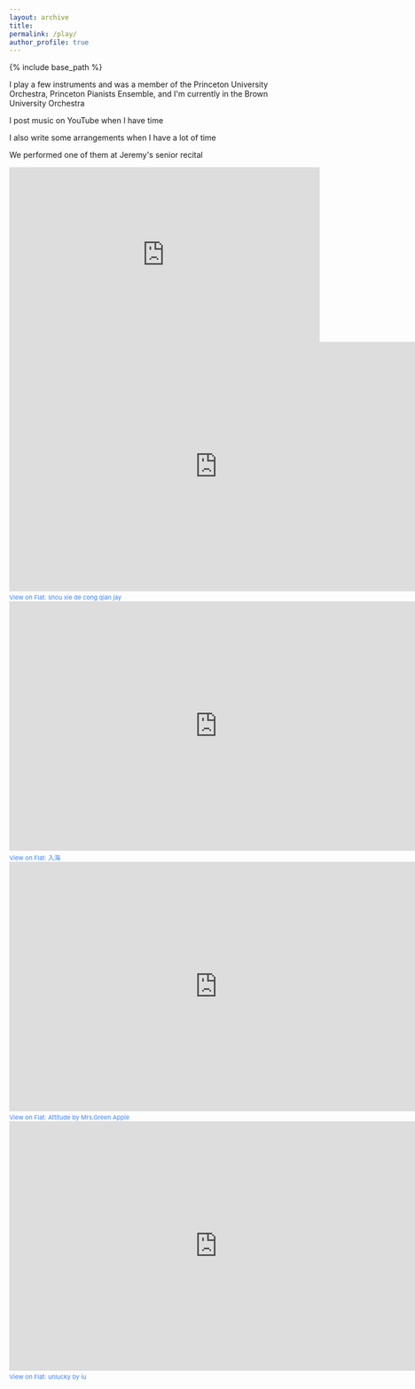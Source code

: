 ```yaml
---
layout: archive
title:
permalink: /play/
author_profile: true
---
```


{% include base_path %}

I play a few instruments and was a member of the Princeton University Orchestra, Princeton Pianists Ensemble, and I'm currently in the Brown University Orchestra 

I post music on YouTube when I have time

I also write some arrangements when I have a lot of time 

We performed one of them at Jeremy's senior recital
<iframe width="560" height="315" src="https://www.youtube.com/embed/b2MyCJyoJS4?si=Ewo4GQufZDwGMZAR&amp;start=3410" title="YouTube video player" frameborder="0" allow="accelerometer; autoplay; clipboard-write; encrypted-media; gyroscope; picture-in-picture; web-share" allowfullscreen></iframe>

<iframe src="https://flat.io/embed/639cb0c4d6f1ff777d1a59f5?_l=true&sharingKey=9475d751767ec2bc45c7fd007e3d3e86b2ab9e96521f6af035c7c0e639f75c124fe0b154c8c6d7679ae2342d83962e3553447f870ce14fb74d6325403bb1b5bc" height="450" width="750" frameBorder="0" allowfullscreen allow="autoplay; midi"></iframe><div style="font-size: 11px; color: #3981FF;line-break: anywhere;word-break: normal;overflow: hidden;white-space: nowrap;text-overflow: ellipsis; font-family: Inter, Helvetica Neue, Helvetica, Arial, sans-serif,sans-serif;margin-top: 4px">View on <a href="https://flat.io" target="_blank" style="color: #3981FF; text-decoration: none;" title="Music notation software">Flat</a>: <a href="https://flat.io/score/639cb0c4d6f1ff777d1a59f5?sharingKey=9475d751767ec2bc45c7fd007e3d3e86b2ab9e96521f6af035c7c0e639f75c124fe0b154c8c6d7679ae2342d83962e3553447f870ce14fb74d6325403bb1b5bc" target="_blank" style="color: #3981FF; text-decoration: none;">shou xie de cong qian jay</a></div>

<iframe src="https://flat.io/embed/649af3ef86c84b8c86396a6d?_l=true&sharingKey=d183d7ba07ad030817bc1dae4489747cde169a0039d7615904cd0d34f3ac9c97ef3eb4132e6231eb4f8567fabc9452ed50a3002bf0610cc47a285eca991ce8f0" height="450" width="750" frameBorder="0" allowfullscreen allow="autoplay; midi"></iframe><div style="font-size: 11px; color: #3981FF;line-break: anywhere;word-break: normal;overflow: hidden;white-space: nowrap;text-overflow: ellipsis; font-family: Inter, Helvetica Neue, Helvetica, Arial, sans-serif,sans-serif;margin-top: 4px">View on <a href="https://flat.io" target="_blank" style="color: #3981FF; text-decoration: none;" title="Music notation software">Flat</a>: <a href="https://flat.io/score/649af3ef86c84b8c86396a6d?sharingKey=d183d7ba07ad030817bc1dae4489747cde169a0039d7615904cd0d34f3ac9c97ef3eb4132e6231eb4f8567fabc9452ed50a3002bf0610cc47a285eca991ce8f0" target="_blank" style="color: #3981FF; text-decoration: none;">入海</a></div>

<iframe src="https://flat.io/embed/64a8dc11ec73743893f57a3b?_l=true&sharingKey=94668e0c41811690f3acb0194b60d4e76d56e812945cb5dd6454fdd08624c8ab4ad72c6f4133f7d234e3077511a50beb284ff42c5ecdee6df4a1914c710a6579" height="450" width="750" frameBorder="0" allowfullscreen allow="autoplay; midi"></iframe><div style="font-size: 11px; color: #3981FF;line-break: anywhere;word-break: normal;overflow: hidden;white-space: nowrap;text-overflow: ellipsis; font-family: Inter, Helvetica Neue, Helvetica, Arial, sans-serif,sans-serif;margin-top: 4px">View on <a href="https://flat.io" target="_blank" style="color: #3981FF; text-decoration: none;" title="Music notation software">Flat</a>: <a href="https://flat.io/score/64a8dc11ec73743893f57a3b?sharingKey=94668e0c41811690f3acb0194b60d4e76d56e812945cb5dd6454fdd08624c8ab4ad72c6f4133f7d234e3077511a50beb284ff42c5ecdee6df4a1914c710a6579" target="_blank" style="color: #3981FF; text-decoration: none;">Attitude by Mrs.Green Apple</a></div>

<iframe src="https://flat.io/embed/64aa7cc627b7728cb20c47d3?_l=true&sharingKey=ab74e859b755d6a990e862d84646d9ebe4ed69f898e4c55e420c5d9d1797cd324337fc9960440eeb07bc4c9b28d556556cf9c043ee30ab2cff19a1f03d48d4c2" height="450" width="750" frameBorder="0" allowfullscreen allow="autoplay; midi"></iframe><div style="font-size: 11px; color: #3981FF;line-break: anywhere;word-break: normal;overflow: hidden;white-space: nowrap;text-overflow: ellipsis; font-family: Inter, Helvetica Neue, Helvetica, Arial, sans-serif,sans-serif;margin-top: 4px">View on <a href="https://flat.io" target="_blank" style="color: #3981FF; text-decoration: none;" title="Music notation software">Flat</a>: <a href="https://flat.io/score/64aa7cc627b7728cb20c47d3?sharingKey=ab74e859b755d6a990e862d84646d9ebe4ed69f898e4c55e420c5d9d1797cd324337fc9960440eeb07bc4c9b28d556556cf9c043ee30ab2cff19a1f03d48d4c2" target="_blank" style="color: #3981FF; text-decoration: none;">unlucky by iu</a></div>

